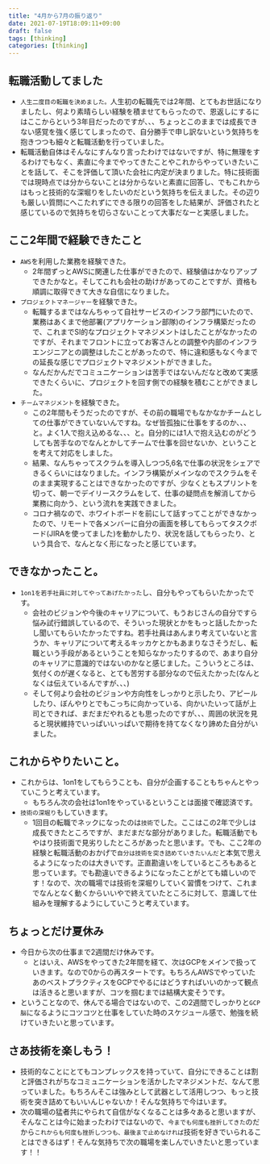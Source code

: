 ```yaml
---
title: "4月から7月の振り返り"
date: 2021-07-19T18:09:11+09:00
draft: false
tags: [thinking]
categories: [thinking]
---
```


## 転職活動してました
- `人生二度目の転職を決めました。`人生初の転職先では2年間、とてもお世話になりましたし、何より素晴らしい経験を積ませてもらったので、恩返しにするにはここからという3年目だったのですが、、、ちょっとこのままでは成長できない感覚を強く感じてしまったので、自分勝手で申し訳ないという気持ちを抱きつつも細々と転職活動を行っていました。
- 転職活動自体はそんなにすんなり言ったわけではないですが、特に無理をするわけでもなく、素直に今までやってきたことやこれからやっていきたいことを話して、そこを評価して頂いた会社に内定が決まりました。特に技術面では現時点では分からないことは分からないと素直に回答し、でもこれからはもっと技術的な深堀りをしたいのだという気持ちを伝えました。その辺りも厳しい質問にへこたれずにできる限りの回答をした結果が、評価されたと感じているので気持ちを切らさないことって大事だなーと実感しました。

## ここ2年間で経験できたこと
- `AWS`を利用した業務を経験できた。
  - 2年間ずっとAWSに関連した仕事ができたので、経験値はかなりアップできたかなと。そしてこれも会社の助けがあってのことですが、資格も順調に取得できて大きな自信になりました。
- `プロジェクトマネージャー`を経験できた。
  - 転職するまではなんちゃって自社サービスのインフラ部門にいたので、業務はあくまで他部署(アプリケーション部隊)のインフラ構築だったので、これまでSI的なプロジェクトマネジメントはしたことがなかったのですが、それまでフロントに立ってお客さんとの調整や内部のインフラエンジニアとの調整はしたことがあったので、特に違和感もなく今までの延長な感じでプロジェクトマネジメントができました。
  - なんだかんだでコミュニケーションは苦手ではないんだなと改めて実感できたくらいに、プロジェクトを回す側での経験を積むことができました。
- `チームマネジメント`を経験できた。
  - この2年間もそうだったのですが、その前の職場でもなかなかチームとしての仕事ができていないんですね。なぜ皆孤独に仕事をするのか、、、と。よく1人で抱え込めるな、、、と。自分的には1人で抱え込むのがどうしても苦手なのでなんとかしてチームで仕事を回せないか、ということを考えて対応をしました。
  - 結果、なんちゃってスクラムを導入しつつ5,6名で仕事の状況をシェアできるくらいにはなりました。インフラ構築がメインなのでスクラムをそのまま実現することはできなかったのですが、少なくともスプリントを切って、朝一でデイリースクラムをして、仕事の疑問点を解消してから業務に向かう、という流れを実践できました。
  - コロナ禍なので、ホワイトボードを前にして話すってことができなかったので、リモートで各メンバーに自分の画面を移してもらってタスクボード(JIRAを使ってました)を動かしたり、状況を話してもらったり、という具合で、なんとなく形になったと感じています。

## できなかったこと。
- `1on1を若手社員に対してやってあげたかった`し、自分もやってもらいたかったです。
  - 会社のビジョンや今後のキャリアについて、もうおじさんの自分ですら悩み試行錯誤しているので、そういった現状とかをもっと話したかったし聞いてもらいたかったですね。若手社員はあんまり考えていないと言うか、キャリアについて考えるキッカケとかもあまりなさそうだし、転職という手段があるということを知らなかったりするので、あまり自分のキャリアに意識的ではないのかなと感じました。こういうところは、気付くのが遅くなると、とても苦労する部分なので伝えたかった(なんとなくは伝えているんですが、、、)
  - そして何より会社のビジョンや方向性をしっかりと示したり、アピールしたり、ぼんやりとでもこっちに向かっている、向かいたいって話が上司とできれば、まだまだやれるとも思ったのですが、、、周囲の状況を見ると現状維持でいっぱいいっぱいで期待を持てなくなり諦めた自分がいました。

## これからやりたいこと。
- これからは、1on1をしてもらうことも、自分が企画することもちゃんとやっていこうと考えています。
  - もちろん次の会社は1on1をやっているということは面接で確認済です。
- `技術の深堀り`もしていきます。
  - 1回目の転職でネックになったのは`技術`でした。ここはこの2年で少しは成長できたところですが、まだまだな部分がありました。転職活動でもやはり技術面で見劣りしたところがあったと思います。でも、ここ2年の経験と転職活動のおかげで`自分は技術を突き詰めていきたいんだ`と本気で思えるようになったのは大きいです。正直勘違いをしているところもあると思っています。でも勘違いできるようになったことがとても嬉しいのです！なので、次の職場では技術を深堀りしていく習慣をつけて、これまでなんとなく動くからいいやで終えていたところに対して、意識して仕組みを理解するようにしていこうと考えています。

## ちょっとだけ夏休み
- 今日から次の仕事まで2週間だけ休みです。
  - とはいえ、AWSをやってきた2年間を経て、次はGCPをメインで扱っていきます。なので0からの再スタートです。もちろんAWSでやっていたあのベストプラクティスをGCPでやるにはどうすればいいのかって観点は活きると思いますが、コツを掴むまでは結構大変そうです。
- ということなので、休んでる場合ではないので、この2週間でしっかりと`GCP脳`になるようにコツコツと仕事をしていた時のスケジュール感で、勉強を続けていきたいと思っています。

## さあ技術を楽しもう！
- 技術的なことにとてもコンプレックスを持っていて、自分にできることは割と評価されがちなコミュニケーションを活かしたマネジメントだ、なんて思っていました。もちろんそこは強みとして武器として活用しつつ、もっと技術を突き詰めてもいいんじゃないか！そんな気持ちで今はいます。
- 次の職場の猛者共にやられて自信がなくなることは多々あると思いますが、そんなことは今に始まったわけではないので、`今までも何度も挫折してきた`のだから`これからも何度も挫折しつつも、最後まで止めなければ`技術を好きでいられることはできるはず！そんな気持ちで次の職場を楽しんでいきたいと思っています！！
